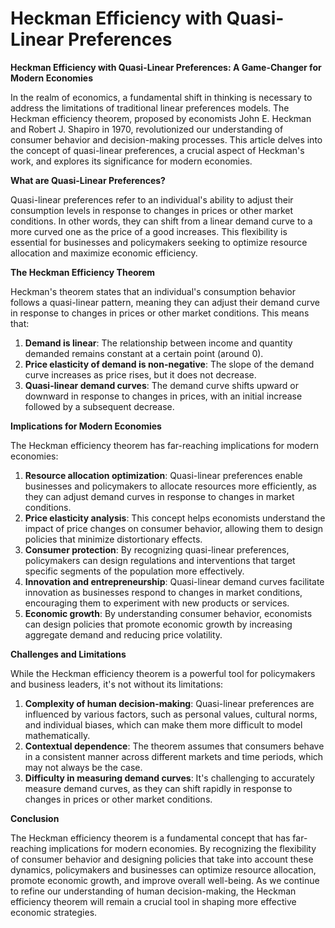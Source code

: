 # Heckman Efficiency with Quasi-Linear Preferences

**Heckman Efficiency with Quasi-Linear Preferences: A Game-Changer for Modern Economies**

In the realm of economics, a fundamental shift in thinking is necessary to address the limitations of traditional linear preferences models. The Heckman efficiency theorem, proposed by economists John E. Heckman and Robert J. Shapiro in 1970, revolutionized our understanding of consumer behavior and decision-making processes. This article delves into the concept of quasi-linear preferences, a crucial aspect of Heckman's work, and explores its significance for modern economies.

**What are Quasi-Linear Preferences?**

Quasi-linear preferences refer to an individual's ability to adjust their consumption levels in response to changes in prices or other market conditions. In other words, they can shift from a linear demand curve to a more curved one as the price of a good increases. This flexibility is essential for businesses and policymakers seeking to optimize resource allocation and maximize economic efficiency.

**The Heckman Efficiency Theorem**

Heckman's theorem states that an individual's consumption behavior follows a quasi-linear pattern, meaning they can adjust their demand curve in response to changes in prices or other market conditions. This means that:

1. **Demand is linear**: The relationship between income and quantity demanded remains constant at a certain point (around 0).
2. **Price elasticity of demand is non-negative**: The slope of the demand curve increases as price rises, but it does not decrease.
3. **Quasi-linear demand curves**: The demand curve shifts upward or downward in response to changes in prices, with an initial increase followed by a subsequent decrease.

**Implications for Modern Economies**

The Heckman efficiency theorem has far-reaching implications for modern economies:

1. **Resource allocation optimization**: Quasi-linear preferences enable businesses and policymakers to allocate resources more efficiently, as they can adjust demand curves in response to changes in market conditions.
2. **Price elasticity analysis**: This concept helps economists understand the impact of price changes on consumer behavior, allowing them to design policies that minimize distortionary effects.
3. **Consumer protection**: By recognizing quasi-linear preferences, policymakers can design regulations and interventions that target specific segments of the population more effectively.
4. **Innovation and entrepreneurship**: Quasi-linear demand curves facilitate innovation as businesses respond to changes in market conditions, encouraging them to experiment with new products or services.
5. **Economic growth**: By understanding consumer behavior, economists can design policies that promote economic growth by increasing aggregate demand and reducing price volatility.

**Challenges and Limitations**

While the Heckman efficiency theorem is a powerful tool for policymakers and business leaders, it's not without its limitations:

1. **Complexity of human decision-making**: Quasi-linear preferences are influenced by various factors, such as personal values, cultural norms, and individual biases, which can make them more difficult to model mathematically.
2. **Contextual dependence**: The theorem assumes that consumers behave in a consistent manner across different markets and time periods, which may not always be the case.
3. **Difficulty in measuring demand curves**: It's challenging to accurately measure demand curves, as they can shift rapidly in response to changes in prices or other market conditions.

**Conclusion**

The Heckman efficiency theorem is a fundamental concept that has far-reaching implications for modern economies. By recognizing the flexibility of consumer behavior and designing policies that take into account these dynamics, policymakers and businesses can optimize resource allocation, promote economic growth, and improve overall well-being. As we continue to refine our understanding of human decision-making, the Heckman efficiency theorem will remain a crucial tool in shaping more effective economic strategies.
